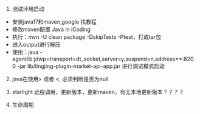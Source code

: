 1. 测试环境启动
* 安装java17和maven,google 找教程
* 修改maven配置 Java in iCoding
* 执行：mvn -U clean package -DskipTests -Ptest，打成tar包
* 进入output进行解压
* 使用：java -agentlib:jdwp=transport=dt_socket,server=y,suspend=n,address=*:8200 -jar lib/lingjing-plugin-market-api-app.jar 进行调试模式启动

2. java在使用> 或者 <, 必须判断是否为null

3. starlight 远程调用，更新版本，更新maven，有无本地更新版本？？？？
4. 生命周期
